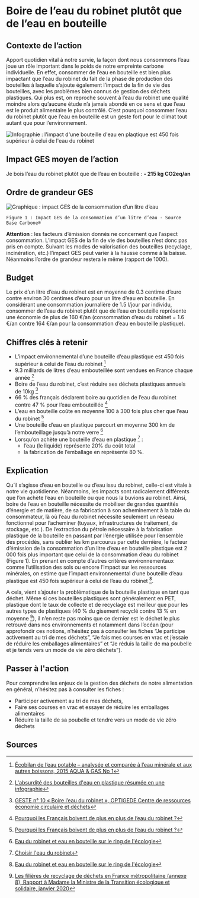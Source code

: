 # Boire de l’eau du robinet plutôt que de l’eau en bouteille

## Contexte de l’action

Apport quotidien vital à notre survie, la façon dont nous consommons l’eau joue un rôle important dans le poids de notre empreinte carbone individuelle. En effet, consommer de l’eau en bouteille est bien plus impactant que l’eau du robinet du fait de la phase de production des bouteilles à laquelle s’ajoute également l’impact de la fin de vie des bouteilles, avec les problèmes bien connus de gestion des déchets plastiques. Qui plus est, on reproche souvent à l’eau du robinet une qualité moindre alors qu’aucune étude n’a jamais abondé en ce sens et que l’eau est le produit alimentaire le plus contrôlé. C’est pourquoi consommer l’eau du robinet plutôt que l’eau en bouteille est un geste fort pour le climat tout autant que pour l’environnement.

![Infographie : l'impact d'une bouteille d'eau en plaqtique est 450 fois supérieur à celui de l'eau du robinet](https://ecolab-data.netlify.app/images/Chiffres-cles_eau.png)

## Impact GES moyen de l’action

Je bois l’eau du robinet plutôt que de l’eau en bouteille : **- 215 kg CO2eq/an**

## Ordre de grandeur GES

![Graphique : impact GES de la consommation d’un litre d’eau](https://ecolab-data.netlify.app/images/eau-bouteille-fig1.jpg)

`Figure 1 : Impact GES de la consommation d’un litre d’eau - Source Base Carbone®`

**Attention** : les facteurs d’émission donnés ne concernent que l’aspect consommation. L’impact GES de la fin de vie des bouteilles n’est donc pas pris en compte. Suivant les modes de valorisation des bouteilles (recyclage, incinération, etc.) l’impact GES peut varier à la hausse comme à la baisse. Néanmoins l’ordre de grandeur restera le même (rapport de 1000).

## Budget

Le prix d’un litre d’eau du robinet est en moyenne de 0.3 centime d’euro contre environ 30 centimes d’euro pour un litre d’eau en bouteille. En considérant une consommation journalière de 1.5 l/jour par individu, consommer de l’eau du robinet plutôt que de l’eau en bouteille représente une économie de plus de 160 €/an (consommation d’eau du robinet = 1.6 €/an contre 164 €/an pour la consommation d’eau en bouteille plastique).

## Chiffres clés à retenir

- L’impact environnemental d’une bouteille d’eau plastique est 450 fois supérieur à celui de l’eau du robinet [^1]
- 9.3 milliards de litres d’eau embouteillée sont vendues en France chaque année [^2]
- Boire de l’eau du robinet, c’est réduire ses déchets plastiques annuels de 10kg [^3]
- 66 % des français déclarent boire au quotidien de l’eau du robinet contre 47 % pour l’eau embouteillée [^4]
- L’eau en bouteille coûte en moyenne 100 à 300 fois plus cher que l’eau du robinet [^4]
- Une bouteille d’eau en plastique parcourt en moyenne 300 km de l’embouteillage jusqu’à notre verre [^5]
- Lorsqu’on achète une bouteille d’eau en plastique [^6] :
  - l’eau (le liquide) représente 20% du coût total
  - la fabrication de l’emballage en représente 80 %.

## Explication

Qu’il s’agisse d’eau en bouteille ou d’eau issu du robinet, celle-ci est vitale à notre vie quotidienne. Néanmoins, les impacts sont radicalement différents que l’on achète l’eau en bouteille ou que nous la buvions au robinet. Ainsi, boire de l’eau en bouteille nécessite de mobiliser de grandes quantités d’énergie et de matière, de sa fabrication à son acheminement à la table du consommateur, là où l’eau du robinet nécessite seulement un réseau fonctionnel pour l’acheminer (tuyaux, infrastructures de traitement, de stockage, etc.). De l’extraction du pétrole nécessaire à la fabrication plastique de la bouteille en passant par l’énergie utilisée pour l’ensemble des procédés, sans oublier les km parcourus par cette dernière, le facteur d’émission de la consommation d’un litre d’eau en bouteille plastique est 2 000 fois plus important que celui de la consommation d’eau du robinet (Figure 1). En prenant en compte d’autres critères environnementaux comme l’utilisation des sols ou encore l’impact sur les ressources minérales, on estime que l’impact environnemental d’une bouteille d’eau plastique est 450 fois supérieur à celui de l’eau du robinet [^5].

A cela, vient s’ajouter la problématique de la bouteille plastique en tant que déchet. Même si ces bouteilles plastiques sont généralement en PET, plastique dont le taux de collecte et de recyclage est meilleur que pour les autres types de plastiques (40 % du gisement recyclé contre 13 % en moyenne [^7]), il n’en reste pas moins que ce dernier est le déchet le plus retrouvé dans nos environnements et notamment dans l’océan (pour approfondir ces notions, n’hésitez pas à consulter les fiches “Je participe activement au tri de mes déchets”, “Je fais mes courses en vrac et j’essaie de réduire les emballages alimentaires” et “Je réduis la taille de ma poubelle et je tends vers un mode de vie zéro déchets”).

## Passer à l'action

Pour comprendre les enjeux de la gestion des déchets de notre alimentation en général, n’hésitez pas à consulter les fiches :

- Participer activement au tri de mes déchets,
- Faire ses courses en vrac et essayer de réduire les emballages alimentaires
- Réduire la taille de sa poubelle et tendre vers un mode de vie zéro déchets

## Sources

[^1]: [Écobilan de l’eau potable – analysée et comparée à l’eau minérale et aux autres boissons, 2015 AQUA & GAS No 1](http://esu-services.ch/fr/projects/lcafood/eau/)
[^2]: [L'absurdité des bouteilles d'eau en plastique résumée en une infographie](https://www.fne.asso.fr/actualites/labsurdit%C3%A9-des-bouteilles-deau-en-plastique-r%C3%A9sum%C3%A9e-en-une-infographie)
[^3]: [GESTE n° 10 « Boire l’eau du robinet », OPTIGEDE Centre de ressources économie circulaire et déchets](https://www.optigede.ademe.fr/fiche/boire-l-eau-du-robinet-reduit-mes-dechets)
[^4]: [Pourquoi les Français boivent de plus en plus de l’eau du robinet ?](https://www.cieau.com/le-metier-de-leau/usages-consommation-conseils/pourquoi-les-francais-boivent-de-plus-en-plus-de-leau-du-robinet/)
[^5]: [Eau du robinet et eau en bouteille sur le ring de l'écologie](https://www.novethic.fr/actualite/infographies/isr-rse/infographie-eau-du-robinet-et-eau-en-bouteille-sur-le-ring-de-l-ecologie-145618.html)
[^6]: [Choisir l'eau du robinet](http://www.sictomu.org/eau_robinet.pdf)
[^7]: [Les filières de recyclage de déchets en France métropolitaine (annexe 8), Rapport à Madame la Ministre de la Transition écologique et solidaire, janvier 2020](https://www.economie.gouv.fr/files/files/directions_services/cge/filieres-dechets-recyclage.pdf)
